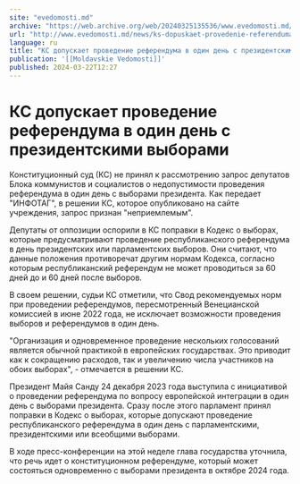```yaml
---
site: "evedomosti.md"
archive: "https://web.archive.org/web/20240325135536/www.evedomosti.md/news/ks-dopuskaet-provedenie-referenduma-v-odin-den-s-prezidentsk"
url: "http://www.evedomosti.md/news/ks-dopuskaet-provedenie-referenduma-v-odin-den-s-prezidentsk"
language: ru
title: "КС допускает проведение референдума в один день с президентскими выборами"
publication: '[[Moldavskie Vedomosti]]'
published: 2024-03-22T12:27
---
```


# КС допускает проведение референдума в один день с президентскими выборами

Конституционный суд (КС) не принял к рассмотрению запрос депутатов Блока коммунистов и социалистов о недопустимости проведения референдума в один день с выборами президента. Как передает "ИНФОТАГ", в решении КС, которое опубликовано на сайте учреждения, запрос признан "неприемлемым".

Депутаты от оппозиции оспорили в КС поправки в Кодекс о выборах, которые предусматривают проведение республиканского референдума в день президентских или парламентских выборов. Они считают, что данные положения противоречат другим нормам Кодекса, согласно которым республиканский референдум не может проводиться за 60 дней до и 60 дней после выборов.

В своем решении, судьи КС отметили, что Свод рекомендуемых норм при проведении референдумов, пересмотренный Венецианской комиссией в июне 2022 года, не исключает возможности проведения выборов и референдумов в один день.

"Организация и одновременное проведение нескольких голосований является обычной практикой в европейских государствах. Это приводит как к сокращению расходов, так и увеличению числа участников на обоих выборах", - отмечается в решении КС.

Президент Майя Санду 24 декабря 2023 года выступила с инициативой о проведении референдума по вопросу европейской интеграции в один день с выборами президента. Сразу после этого парламент принял поправки в Кодекс о выборах, которые допускают проведение республиканского референдума в один день с парламентскими, президентскими или всеобщими выборами.

В ходе пресс-конференции на этой неделе глава государства уточнила, что речь идет о конституционном референдуме, который может состояться одновременно с выборами президента в октябре 2024 года.